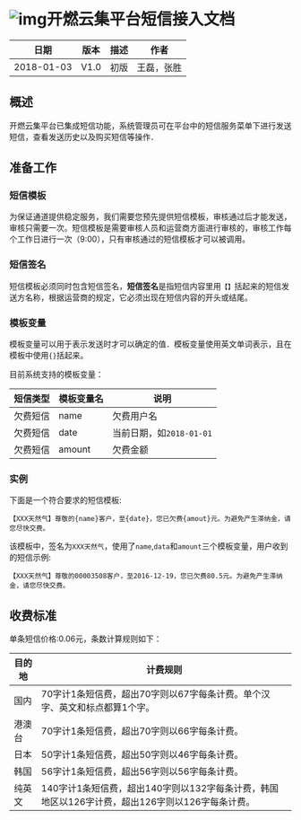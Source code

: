 # ![img](https://testland.orientsoft.cn/static/img/opengas.png)开燃云集平台短信接入文档

| 日期         | 版本   | 描述   | 作者    |
| ---------- | ---- | ---- | ----- |
| 2018-01-03 | V1.0 | 初版   | 王磊，张胜 |

## 概述

开燃云集平台已集成短信功能，系统管理员可在平台中的短信服务菜单下进行发送短信，查看发送历史以及购买短信等操作．

## 准备工作

### 短信模板

为保证通道提供稳定服务，我们需要您预先提供短信模板，审核通过后才能发送，审核只需要一次。短信模板是需要审核人员和运营商方面进行审核的，审核工作每个工作日进行一次（9:00），只有审核通过的短信模板才可以被调用。

### 短信签名

短信模板必须同时包含短信签名，**短信签名**是指短信内容里用`【】`括起来的短信发送方名称，根据运营商的规定，它必须出现在短信内容的开头或结尾。

### 模板变量

模板变量可以用于表示发送时才可以确定的值．模板变量使用英文单词表示，且在模板中使用`{}`括起来。

目前系统支持的模板变量：

| 短信类型 | 模板变量名  | 说明                 |
| ---- | ------ | ------------------ |
| 欠费短信 | name   | 欠费用户名              |
| 欠费短信 | date   | 当前日期，如`2018-01-01` |
| 欠费短信 | amount | 欠费金额               |

### 实例

下面是一个符合要求的短信模板:

```
【XXX天然气】尊敬的{name}客户，至{date}，您已欠费{amout}元。为避免产生滞纳金，请您尽快交费。
```

该模板中，签名为`XXX天然气`，使用了`name`,`data`和`amount`三个模板变量，用户收到的短信示例:

```
【XXX天然气】尊敬的00003508客户，至2016-12-19，您已欠费80.5元。为避免产生滞纳金，请您尽快交费。
```

## 收费标准

单条短信价格:0.06元，条数计算规则如下：

| 目的地  | 计费规则                                     |
| ---- | ---------------------------------------- |
| 国内   | 70字计1条短信费，超出70字则以67字每条计费。单个汉字、英文和标点都算1个字。 |
| 港澳台  | 70字计1条短信费，超出70字则以66字每条计费。                |
| 日本   | 50字计1条短信费，超出50字则以46字每条计费。                |
| 韩国   | 56字计1条短信费，超出56字则以56字每条计费。                |
| 纯英文  | 140字计1条短信费，超出140字则以132字每条计费，韩国地区以126字计费，超出126字则以126字每条计费。 |

